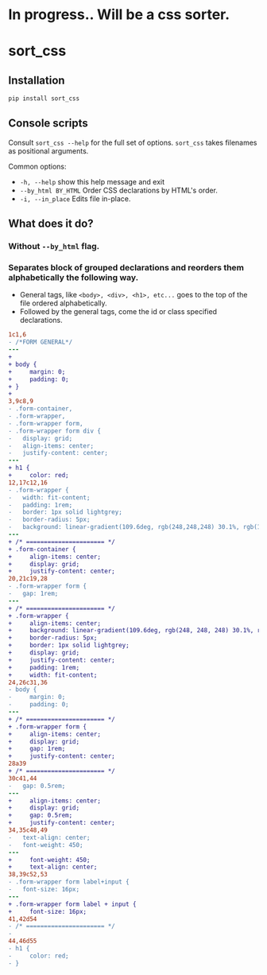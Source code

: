 # In progress.. Will be a css sorter.

sort_css
========

## Installation
```bash
pip install sort_css
```

## Console scripts

Consult `sort_css --help` for the full set of options.
`sort_css` takes filenames as positional arguments.

Common options:
- `-h, --help`         show this help message and exit
- `--by_html BY_HTML`  Order CSS declarations by HTML's order.
- `-i, --in_place`     Edits file in-place.

## What does it do?


### Without `--by_html` flag.
### Separates block of grouped declarations and reorders them alphabetically the following way.
- General tags, like `<body>, <div>, <h1>, etc...` goes to the top of the file ordered alphabetically.
- Followed by the general tags, come the id or class specified declarations.

```diff
1c1,6
- /*FORM GENERAL*/
---
+ 
+ body {
+     margin: 0;
+     padding: 0;
+ }
+ 
3,9c8,9
- .form-container,
- .form-wrapper,
- .form-wrapper form,
- .form-wrapper form div {
- 	display: grid;
- 	align-items: center;
- 	justify-content: center;
---
+ h1 {
+     color: red;
12,17c12,16
- .form-wrapper {
- 	width: fit-content;
- 	padding: 1rem;
- 	border: 1px solid lightgrey;
- 	border-radius: 5px;
- 	background: linear-gradient(109.6deg, rgb(248,248,248) 30.1%, rgb(144,144,144) 100.2%);
---
+ /* ====================== */
+ .form-container {
+     align-items: center;
+     display: grid;
+     justify-content: center;
20,21c19,28
- .form-wrapper form {
- 	gap: 1rem;
---
+ /* ====================== */
+ .form-wrapper {
+     align-items: center;
+     background: linear-gradient(109.6deg, rgb(248, 248, 248) 30.1%, rgb(144, 144, 144) 100.2%);
+     border-radius: 5px;
+     border: 1px solid lightgrey;
+     display: grid;
+     justify-content: center;
+     padding: 1rem;
+     width: fit-content;
24,26c31,36
- body {
-     margin: 0;
-     padding: 0;
---
+ /* ====================== */
+ .form-wrapper form {
+     align-items: center;
+     display: grid;
+     gap: 1rem;
+     justify-content: center;
28a39
+ /* ====================== */
30c41,44
- 	gap: 0.5rem;
---
+     align-items: center;
+     display: grid;
+     gap: 0.5rem;
+     justify-content: center;
34,35c48,49
- 	text-align: center;
- 	font-weight: 450;
---
+     font-weight: 450;
+     text-align: center;
38,39c52,53
- .form-wrapper form label+input {
- 	font-size: 16px;
---
+ .form-wrapper form label + input {
+     font-size: 16px;
41,42d54
- /* ====================== */
- 
44,46d55
- h1 {
-     color: red;
- }
```
